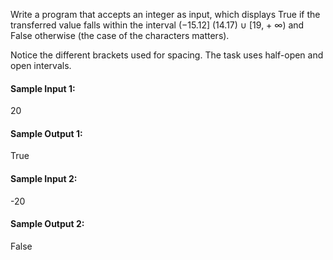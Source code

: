 Write a program that accepts an integer as input, which displays True if the transferred value falls within the interval (−15.12] (14.17) ∪ [19, + ∞) and False otherwise (the case of the characters matters).

Notice the different brackets used for spacing. The task uses half-open and open intervals.

#### Sample Input 1:

20

#### Sample Output 1:

True

#### Sample Input 2:

-20

#### Sample Output 2:

False